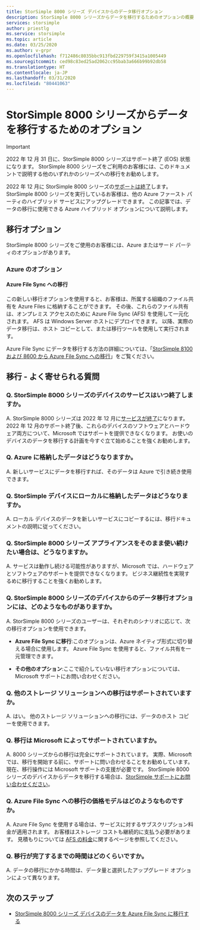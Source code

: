 ```yaml
---
title: StorSimple 8000 シリーズ デバイスからのデータ移行オプション
description: StorSimple 8000 シリーズからデータを移行するためのオプションの概要を示します。
services: storsimple
author: priestlg
ms.service: storsimple
ms.topic: article
ms.date: 03/25/2020
ms.author: v-grpr
ms.openlocfilehash: f712486c8035bbc913fbd229759f3415a1005449
ms.sourcegitcommit: ced98c83ed25ad2062cc95bab3a666b99b92db58
ms.translationtype: HT
ms.contentlocale: ja-JP
ms.lasthandoff: 03/31/2020
ms.locfileid: "80441063"
---
```

# <a name="options-to-migrate-data-from-storsimple-8000-series"></a>StorSimple 8000 シリーズからデータを移行するためのオプション

> [!IMPORTANT]
> 2022 年 12 月 31 日に、StorSimple 8000 シリーズはサポート終了 (EOS) 状態になります。 StorSimple 8000 シリーズをご利用のお客様には、このドキュメントで説明する他のいずれかのシリーズへの移行をお勧めします。

2022 年 12 月に StorSimple 8000 シリーズの[サポートは終了](https://support.microsoft.com/lifecycle/search?alpha=Azure%20StorSimple%208000%20Series)します。 StorSimple 8000 シリーズを実行しているお客様は、他の Azure ファースト パーティのハイブリッド サービスにアップグレードできます。 この記事では、データの移行に使用できる Azure ハイブリッド オプションについて説明します。

## <a name="migration-options"></a>移行オプション

StorSimple 8000 シリーズをご使用のお客様には、Azure またはサード パーティのオプションがあります。

### <a name="azure-options"></a>Azure のオプション

#### <a name="migrate-to-azure-file-sync"></a>Azure File Sync への移行

この新しい移行オプションを使用すると、お客様は、所属する組織のファイル共有を Azure Files に格納することができます。 その後、これらのファイル共有は、オンプレミス アクセスのために Azure File Sync (AFS) を使用して一元化されます。 AFS は Windows Server ホストにデプロイできます。 以降、実際のデータ移行は、ホスト コピーとして、または移行ツールを使用して実行されます。

Azure File Sync にデータを移行する方法の詳細については、「[StorSimple 8100 および 8600 から Azure File Sync への移行](https://docs.microsoft.com/azure/storage/files/storage-files-migration-storsimple-8000)」をご覧ください。

<!-- 03/25/2020 v-grpr (priestlg) - As per request, commenting out this section because the information that will go into this section is forthcoming
### Third-party options

#### Migrate to Panzura Freedom NAS

StorSimple 5000-7000 customers can choose to migrate to Panzura Freedom NAS to keep their data in Azure. Panzura Freedom solution provides a NAS solution that spans datacenters, offices, public and private clouds. The solution enables local, hybrid, and in-cloud data workflows for NFS, SMB, and mobile clients. 

This migration is supported by Panzura and customers can get started by requesting migration support from the [Panzura website](https://panzura.com/storsimple-migration/).

#### Migrate to Cohesity

Cohesity enables you to migrate data from your current StorSimple 5000–7000 to the Cohesity Data Platform on Azure. The Cohesity Data Platform is a software-defined web-scale solution that consolidates files, backups, objects, and VMs onto a single cloud-native solution. After migration to the Data Platform, you can manage, protect, and provision data and apps from cloud to core through a single pane of glass. With Cohesity, start with as few as three nodes. 

Learn more on [migration to the Cohesity Data Platform](https://info.cohesity.com/migrate-from-storsimple-to-cohesity.html).

#### Migrate to Nasuni

Nasuni makes it easy for StorSimple 5000-7000 customers to migrate and keep their data in Azure.  Nasuni is a leading Azure-based NAS storage solution, giving customers the performance and security they expect from on-prem solutions, with cloud economics and scale.  In addition to high performance file storage, Nasuni and Azure handle backup and DR, while allowing you to share and collaborate on your data around the globe with centralized file storage management. 

Nasuni has the experience to make your migration easy – get started today: https://info.nasuni.com/nasuni-storsimple-migration

#### Migrate to Talon FAST

Talon makes it easy for StorSimple 5000-7000 customers to continue to leverage the benefits they valued so much in the StorSimple platform (small on-site footprint backed by unlimited cloud resources) with even greater function.  With the Talon FAST solution, customers can migrate and keep their data in Azure, while now having an even smaller software-only onsite footprint and adding benefits such as global file locking, global namespace, and multi-site collaboration.  Talon is a leading Azure ecosystem solution, working with global customers to migrate their on-premises file server workloads into a consolidated, Azure-based footprint without compromising user workflow or experience.  

Learn more about how to evolve to a cloud-consolidated enterprise at https://www.talonstorage.com/alliances/microsoft-storsimple.
-->

## <a name="migration---frequently-asked-questions"></a>移行 - よく寄せられる質問

### <a name="q-when-do-the-storsimple-8000-series-devices-reach-end-of-service"></a>Q. StorSimple 8000 シリーズのデバイスのサービスはいつ終了しますか。

A. StorSimple 8000 シリーズは 2022 年 12 月に[サービスが終了](https://support.microsoft.com/[lifecycle/search?alpha=Azure%20StorSimple%208000%20Series)になります。 2022 年 12 月のサポート終了後、これらのデバイスのソフトウェアとハードウェア両方について、Microsoft ではサポートを提供できなくなります。 お使いのデバイスのデータを移行する計画を今すぐ立て始めることを強くお勧めします。

### <a name="q-what-happens-to-the-data-i-have-stored-in-azure"></a>Q. Azure に格納したデータはどうなりますか。  

A. 新しいサービスにデータを移行すれば、そのデータは Azure で引き続き使用できます。

### <a name="q-what-happens-to-the-data-i-have-stored-locally-on-my-storsimple-device"></a>Q. StorSimple デバイスにローカルに格納したデータはどうなりますか。

A. ローカル デバイスのデータを新しいサービスにコピーするには、移行ドキュメントの説明に従ってください。

### <a name="q-what-happens-if-i-want-to-keep-my-storsimple-8000-series-appliance"></a>Q. StorSimple 8000 シリーズ アプライアンスをそのまま使い続けたい場合は、どうなりますか。

A. サービスは動作し続ける可能性がありますが、Microsoft では、ハードウェアとソフトウェアのサポートを提供できなくなります。 ビジネス継続性を実現するめに移行することを強くお勧めします。

### <a name="q-what-options-are-available-to-migrate-data-from-storsimple-8000-series-devices"></a>Q. StorSimple 8000 シリーズのデバイスからのデータ移行オプションには、どのようなものがありますか。

A. StorSimple 8000 シリーズのユーザーは、それぞれのシナリオに応じて、次の移行オプションを使用できます。

* **Azure File Sync に移行**:このオプションは、Azure ネイティブ形式に切り替える場合に使用します。 Azure File Sync を使用すると、ファイル共有を一元管理できます。

* **その他のオプション**:ここで紹介していない移行オプションについては、Microsoft サポートにお問い合わせください。

### <a name="q-is-migration-to-other-storage-solutions-supported"></a>Q. 他のストレージ ソリューションへの移行はサポートされていますか。

A. はい。 他のストレージ ソリューションへの移行には、データのホスト コピーを使用できます。

### <a name="q-is-migration-supported-by-microsoft"></a>Q. 移行は Microsoft によってサポートされていますか。

A. 8000 シリーズからの移行は完全にサポートされています。 実際、Microsoft では、移行を開始する前に、サポートに問い合わせることをお勧めしています。 現在、移行操作には Microsoft サポートの支援が必要です。 StorSimple 8000 シリーズのデバイスからデータを移行する場合は、[StorSimple サポートにお問い合わせください](mailto:storsimp@microsoft.com)。

### <a name="q-what-is-the-pricing-model-for-migration-to-azure-file-sync"></a>Q. Azure File Sync への移行の価格モデルはどのようなものですか。

A. Azure File Sync を使用する場合は、サービスに対するサブスクリプション料金が適用されます。 お客様はストレージ コストも継続的に支払う必要があります。 見積もりについては [AFS の料金]( https://azure.microsoft.com/pricing/details/storage/files/)に関するページを参照してください。

### <a name="q-how-long-does-it-take-to-complete-a-migration"></a>Q. 移行が完了するまでの時間はどのくらいですか。

A. データの移行にかかる時間は、データ量と選択したアップグレード オプションによって異なります。

## <a name="next-steps"></a>次のステップ

* [StorSimple 8000 シリーズ デバイスのデータを Azure File Sync に移行する](https://docs.microsoft.com/azure/storage/files/storage-files-migration-storsimple-8000)
